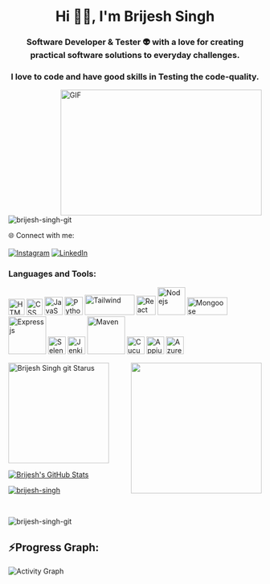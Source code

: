 <h1 align="center">Hi 👋🏻, I'm Brijesh Singh </h1>
<h3 align="center">Software Developer & Tester 👽 with a love for creating practical software solutions to everyday challenges.</h3>
<h3 align="center">I love to code and have good skills in Testing the code-quality. </h3> 


<img align="right" height="250" width="400" alt="GIF" src="https://miro.medium.com/max/1360/1*IRGHmiGsa16stedQvIaZfw.gif" />
<p align="left"> <img src="https://komarev.com/ghpvc/?username=brijesh-singh-git&label=Profile%20views&color=0e75b6&style=flat" alt="brijesh-singh-git" /> </p>


🌐 Connect with me:<br><br>
[![Instagram](https://img.shields.io/badge/Instagram-%23E4405F.svg?logo=Instagram&logoColor=white)](https://www.instagram.com/singh._.brijesh/?igshid=ZDdkNTZiNTM%3D) 
 [![LinkedIn](https://img.shields.io/badge/LinkedIn-%230077B5.svg?logo=linkedin&logoColor=white)](https://linkedin.com/in/coder-brijesh/) 

<h3 align="left">Languages and Tools:</h3>
<p >
    <img src="https://cdn.svgporn.com/logos/html-5.svg" title="HTML" width="32" /> <img src="https://cdn.svgporn.com/logos/css-3.svg" title="CSS" width="32" />  
    <img src="https://cdn.svgporn.com/logos/javascript.svg" title="JavaScript" width="36" />   <img src="https://cdn.svgporn.com/logos/python.svg" title="Python" width="36" />  <img src="https://cdn.svgporn.com/logos/tailwindcss.svg" title="Tailwind" width="99" height="40"> <img src="https://cdn.svgporn.com/logos/react.svg" title="React" width="38" />
    <img src="https://cdn.svgporn.com/logos/nodejs.svg" title="Nodejs" width="55" /> <img src="https://cdn.svgporn.com/logos/mongodb.svg" title="Mongoose" width="80" height="35" />
    <img src="https://cdn.svgporn.com/logos/express.svg" title="Expressjs" width="75" /> <img src="https://cdn.svgporn.com/logos/selenium.svg" title="Selenium" width="35" /> <img src="https://cdn.svgporn.com/logos/jenkins.svg" title="Jenkins" width="35" /> <img src="https://cdn.svgporn.com/logos/maven.svg" title="Maven" width="75" /> <img src="https://cdn.svgporn.com/logos/cucumber.svg" title="Cucumber" width="35" /> <img src="https://cdn.svgporn.com/logos/appium.svg" title="Appium" width="35" /> <img src="https://www.vectorlogo.zone/logos/microsoft_azure/microsoft_azure-icon.svg" title="Azure" width="35" />
</p>

<img align='right' src="https://media.giphy.com/media/M9gbBd9nbDrOTu1Mqx/giphy.gif" width="260">

<a href="https://github.com/brijesh-singh-git/github-readme-stats#gh-light-mode-only"> 
<img height=200 src="https://github-readme-stats-git-masterrstaa-rickstaa.vercel.app/api/top-langs/?username=brijesh-singh-git&layout=compact&langs_count=10&hide_border=false&role=owner,collaborator&theme=light#gh-light-mode-only" alt="Brijesh Singh git Starus" />
</a>

[![Brijesh's GitHub Stats](https://github-readme-stats.vercel.app/api?username=brijesh-singh-git&show_icons=true)](https://github.com/brijesh-singh-git)

<p align="left"> <a href="https://github.com/ryo-ma/github-profile-trophy"><img src="https://github-profile-trophy.vercel.app/?username=brijesh-singh-git" alt="brijesh-singh" /></a> </p> 
<br>
<!-- <p>&nbsp;<img align="center" src="https://github-readme-stats.vercel.app/api?username=brijesh-singh-git&show_icons=true&locale=en" alt="brijesh-singh-git" /></p> -->

<p><img align="center" src="https://github-readme-streak-stats.herokuapp.com/?user=brijesh-singh-git&" alt="brijesh-singh-git" /></p> 

<h2 align="left">⚡Progress Graph:</h2>
  <a><img alt="Activity Graph" src="https://github-readme-activity-graph.cyclic.app/graph?username=brijesh-singh-git&theme=react-dark&hide_border=true" /></a>


<br/>
 
